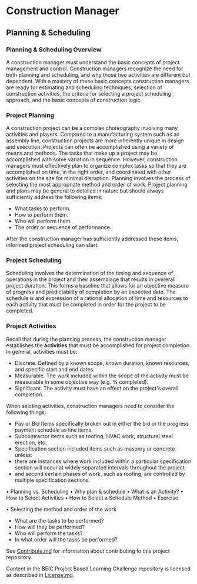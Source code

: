 # Construction Manager
## Planning & Scheduling
### Planning & Scheduling Overview
A construction manager must understand the basic concepts of project management and control. Construction managers recognize the need for both planning and scheduling, and why those two activities are different but dependent.  With a mastery of these basic concepts construction managers are ready for estimating and scheduling techniques, selection of construction activities, the criteria for selecting a project scheduling approach, and the basic concepts of construction logic.

### Project Planning
A construction project can be a complex choreography involving many activities and players. Compared to a manufacturing system such as an assembly line, construction projects are more inherently unique in design and execution.  Projects can often be accomplished using a variety of means and methods.  The tasks that make up a project may be accomplished with some variation in sequence.  However, construction managers must effectively plan to organize complex tasks so that they are accomplished on time, in the right order, and coordinated with other activities on the site for minimal disruption.  Planning involves the process of selecting the most appropriate method and order of work.  Project planning and plans may be general to detailed in nature but should always sufficiently address the following items:

* What tasks to perform.
* How to perform them. 
* Who will perform them.
* The order or sequence of performance.

After the construction manager has sufficiently addressed these items, informed project scheduling can start.

### Project Scheduling
Scheduling involves the determination of the timing and sequence of operations in the project and their assemblage that results in overerall project duration. This forms a baseline that allows for an objective measure of progress and predictability of completion by an expected date. The schedule is and expression of a rational allocation of time and resources to each activity that must be completed in order for the project to be completed. 

### Project Activities
Recall that during the planning process, the construction manager establishes the **activities** that must be accomplished for project completion. In general, activities must be:

* Discrete. Defined by a known scope, known duration, known resources, and specific start and end dates.
* Measurable. The work included within the scope of the activity must be measurable in some objective way (e.g. % completed).
* Significant. The activity must have an effect on the project's overall completion.

When selcting activities, construction managers need to consider the following things:

* Pay or Bid Items specifically broken out in either the bid or the progress payment schedule as line items.
* Subcontractor items such as roofing, HVAC work, structural steel erection, etc.
* Specification section included items such as masonry or concrete unless:
*   there are instances where work included within a particular specification section will occur at widely separated intervals throughout the project; 
*   and second certain phases of work, such as roofing, are controlled by multiple specification sections.



• Planning vs. Scheduling
• Why plan & schedule
• What is an Activity?
• How to Select Activities
• How to Select a Schedule Method
• Exercise

• Selecting the method and order of the work
- What are the tasks to be performed?
- How will they be performed?
- Who will perform the tasks?
- In what order will the tasks be performed?

See [Contribute.md](https://github.com/BEICBIM/BEICPBLChallenge/blob/master/Contribute.md) for information about contributing to this project repository.

Content in the BEIC Project Based Learning Challenge repository is licensed as described in [License.md](https://github.com/BEICBIM/BEICPBLChallenge/blob/master/License.md).
